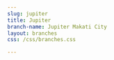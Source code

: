 ```yaml
---
slug: jupiter
title: Jupiter
branch-name: Jupiter Makati City
layout: branches
css: /css/branches.css

---
```


<script>
      function initMap() {
        var customMapType = new google.maps.StyledMapType([
            {
              stylers: [
                {hue: '#2d2d2d'},
                {visibility: 'simplified'},
                {gamma: 0.5},
                {weight: 0.5}
              ]
            },
            {
              elementType: 'labels',
              stylers: [{visibility: 'on'}]
            },
            {
              featureType: 'water',
              stylers: [{color: '#2d2d2d'}]
            }
          ], {
            name: 'Custom Style'
        });
        var customMapTypeId = 'custom_style';

        var map = new google.maps.Map(document.getElementById('map'), {
          zoom: 12,
          center: {lat: 40.674, lng: -73.946},  // Brooklyn.
          mapTypeControlOptions: {
            mapTypeIds: [google.maps.MapTypeId.ROADMAP, customMapTypeId]
          }
        });

        map.mapTypes.set(customMapTypeId, customMapType);
        map.setMapTypeId(customMapTypeId);
      }
    </script>
<script async defer src="https://maps.googleapis.com/maps/api/js?key=AIzaSyBCbLaXdpvjLEkbR6sRGO633HC1z_IMhCA&callback=initMap"></script>
